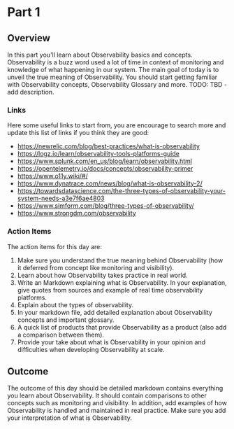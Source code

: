 # Part 1

## Overview

In this part you'll learn about Observability basics and concepts.
Observability is a buzz word used a lot of time in context of monitoring and knowledge of what happening in our system.
The main goal of today is to unveil the true meaning of Observability.
You should start getting familiar with Observability concepts, Observability Glossary and more.
TODO: TBD - add description.

### Links

Here some useful links to start from, you are encourage to search more and update this list of links if you think they are good:

* <https://newrelic.com/blog/best-practices/what-is-observability>
* <https://logz.io/learn/observability-tools-platforms-guide>
* <https://www.splunk.com/en_us/blog/learn/observability.html>
* <https://opentelemetry.io/docs/concepts/observability-primer>
* <https://www.o11y.wiki/#/>
* <https://www.dynatrace.com/news/blog/what-is-observability-2/>
* <https://towardsdatascience.com/the-three-types-of-observability-your-system-needs-a3e7f6ae4803>
* <https://www.simform.com/blog/three-types-of-observability/>
* <https://www.strongdm.com/observability>

### Action Items

The action items for this day are:

1. Make sure you understand the true meaning behind Observability (how it deferred from concept like monitoring and visibility).
2. Learn about how Observability takes practice in real world.
3. Write an Markdown explaining what is Observability. In your explanation, give quotes from sources and example of real time observability platforms.
4. Explain about the types of observability.
5. In your markdown file, add detailed explanation about Observability concepts and important glossary.
6. A quick list of products that provide Observability as a product (also add a comparison between them).
7. Provide your take about what is Observability in your opinion and difficulties when developing Observability at scale.

## Outcome

The outcome of this day should be detailed markdown contains everything you learn about Observability.
It should contain comparisons to other concepts such as monitoring and visibility.
In addition, add examples of how Observability is handled and maintained in real practice.
Make sure you add your interpretation of what is Observability.

